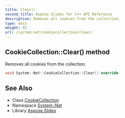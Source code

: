 ```yaml
---
title: Clear()
second_title: Aspose.Slides for C++ API Reference
description: Removes all cookies from the collection.
type: docs
weight: 92
url: /system.net/cookiecollection/clear/
---
```

## CookieCollection::Clear() method


Removes all cookies from the collection.

```cpp
void System::Net::CookieCollection::Clear() override
```

## See Also

* Class [CookieCollection](../)
* Namespace [System::Net](../../)
* Library [Aspose.Slides](../../../)